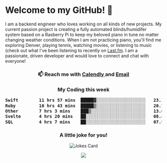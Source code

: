 <h1> Welcome to my GitHub! 👋 </h1>


  I am a backend engineer who loves working on all kinds of new projects. My current passion project is creating a fully automated blinds/humidifer system based on a Rasberry Pi to keep my beloved piano in tune no matter changing weather conditions. When I am not practicing piano, you'll find me exploring Denver, playing tennis, watching movies, or listening to music (check out what I've been listening to recently on [Last.fm](https://www.last.fm/user/mballa000). I am a passionate, driven developer and would love to connect and chat with everyone!

<h3 align = "center"> 📫 Reach me with <a href = "https://calendly.com/msbrandt00/30min"> Calendly </a> and <a href="mailto:msbrandt00@gmail.com">Email</a> 
 </h3>


 
<div align = "center"
[![Anurag's GitHub stats](https://github-readme-stats.vercel.app/api?username=mbrandt00)](https://github.com/anuraghazra/github-readme-stats)
          </div>
<h3 align="center">
  My Coding this week
<!--START_SECTION:waka-->

```txt
Swift        11 hrs 57 mins  █████▓░░░░░░░░░░░░░░░░░░░   23.13 %
Ruby         10 hrs 43 mins  █████▒░░░░░░░░░░░░░░░░░░░   20.75 %
Other        7 hrs 3 mins    ███▒░░░░░░░░░░░░░░░░░░░░░   13.63 %
Svelte       4 hrs 20 mins   ██░░░░░░░░░░░░░░░░░░░░░░░   08.40 %
SQL          4 hrs 7 mins    ██░░░░░░░░░░░░░░░░░░░░░░░   07.97 %
```

<!--END_SECTION:waka-->

### A little joke for you!

![Jokes Card](https://readme-jokes.vercel.app/api?hideBorder)

<a href="https://www.linkedin.com/in/mbrandt00/"><img src="https://img.shields.io/badge/linkedin-%230077B5.svg?&style=for-the-badge&logo=linkedin&logoColor=white" /></a>
